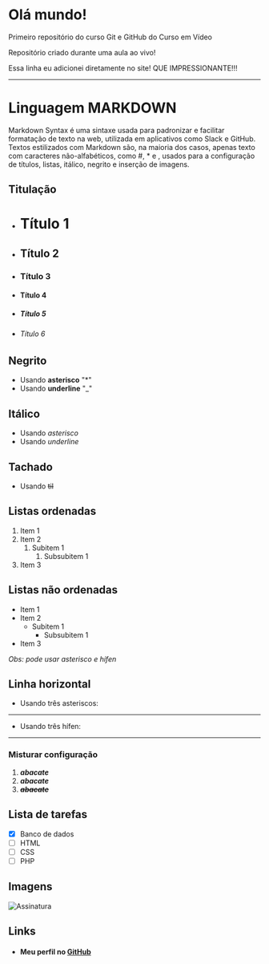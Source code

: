 # Olá mundo!
 Primeiro repositório do curso Git e GitHub do Curso em Vídeo
 
Repositório criado durante uma aula ao vivo!

Essa linha eu adicionei diretamente no site! QUE IMPRESSIONANTE!!!

---

# Linguagem MARKDOWN
Markdown Syntax é uma sintaxe usada para padronizar e facilitar formatação de texto na web, utilizada em aplicativos como Slack e GitHub. Textos estilizados com Markdown são, na maioria dos casos, apenas texto com caracteres não-alfabéticos, como #, \* e ![](), usados para a configuração de títulos, listas, itálico, negrito e inserção de imagens.

## Titulação

* # Título 1
* ## Título 2
* ### Título 3
* #### Título 4
* ##### Título 5
* ###### Título 6

## Negrito

* Usando **asterisco** "*"
* Usando __underline__ "_"

## Itálico

* Usando *asterisco*
* Usando _underline_

## Tachado

* Usando ~~til~~

## Listas ordenadas

1. Item 1
2. Item 2
   1. Subitem 1
      1. Subsubitem 1
3. Item 3

## Listas não ordenadas

* Item 1
* Item 2
   * Subitem 1
      * Subsubitem 1
* Item 3

*Obs: pode usar asterisco e hífen*

## Linha horizontal

* Usando três asteriscos:
 ***

* Usando três hífen:
---
  
### Misturar configuração

1. **_abacate_**
2. __*abacate*__
3. **_~~abacate~~_**

## Lista de tarefas

- [x] Banco de dados
- [ ] HTML
- [ ] CSS
- [ ] PHP

## Imagens

![Assinatura](https://user-images.githubusercontent.com/96785101/179827835-a254c481-8ebc-4cfe-9edb-8f0785012b26.png)

## Links 

- #### Meu perfil no [GitHub](github.com/henrique-sc)

